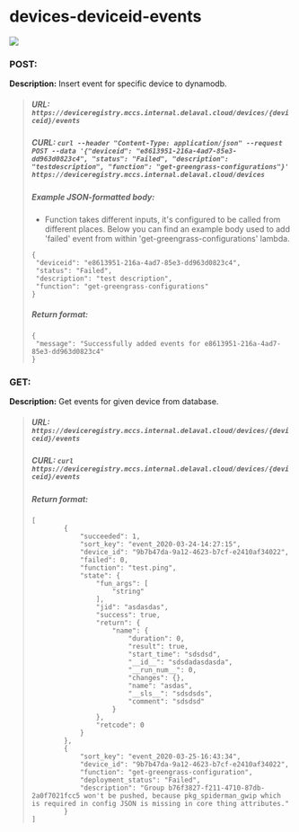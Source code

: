 # **devices-deviceid-events**

![](images_documentation/devices-deviceid-events.png)


### **POST:**

**Description:** Insert event for specific device to dynamodb.

>  ##### **URL:** `https://deviceregistry.mccs.internal.delaval.cloud/devices/{deviceid}/events`
>
>  ##### **CURL:** `curl --header "Content-Type: application/json" --request POST --data '{"deviceid": "e8613951-216a-4ad7-85e3-dd963d0823c4", "status": "Failed", "description": "testdescription", "function": "get-greengrass-configurations"}' https://deviceregistry.mccs.internal.delaval.cloud/devices`
>
>  ##### **Example JSON-formatted body:**
>
>  - Function takes different inputs, it's configured to be called from different places. Below you can find an example body used to add 'failed' event from within 'get-greengrass-configurations' lambda.
>
>  ```
>  {
>  	"deviceid": "e8613951-216a-4ad7-85e3-dd963d0823c4", 
>  	"status": "Failed",
>  	"description": "test description",
>  	"function": "get-greengrass-configurations"
>  }
>  ```
>
>  ##### **Return format:**
>
>  ```
>  {
>  	"message": "Successfully added events for e8613951-216a-4ad7-85e3-dd963d0823c4"
>  }
>  ```
>


### **GET:**

**Description:** Get events for given device from database.

> ##### **URL:** `https://deviceregistry.mccs.internal.delaval.cloud/devices/{deviceid}/events`
>
> ##### **CURL:**  `curl https://deviceregistry.mccs.internal.delaval.cloud/devices/{deviceid}/events`
>
> 
>
> ##### **Return format:**
>
> ```
> [
>         {
>             "succeeded": 1,
>             "sort_key": "event_2020-03-24-14:27:15",
>             "device_id": "9b7b47da-9a12-4623-b7cf-e2410af34022",
>             "failed": 0,
>             "function": "test.ping",
>             "state": {
>                 "fun_args": [
>                     "string"
>                 ],
>                 "jid": "asdasdas",
>                 "success": true,
>                 "return": {
>                     "name": {
>                         "duration": 0,
>                         "result": true,
>                         "start_time": "sdsdsd",
>                         "__id__": "sdsdadasdasda",
>                         "__run_num__": 0,
>                         "changes": {},
>                         "name": "asdas",
>                         "__sls__": "sdsdsds",
>                         "comment": "sdsdsd"
>                     }
>                 },
>                 "retcode": 0
>             }
>         },
>         {
>             "sort_key": "event_2020-03-25-16:43:34",
>             "device_id": "9b7b47da-9a12-4623-b7cf-e2410af34022",
>             "function": "get-greengrass-configuration",
>             "deployment_status": "Failed",
>             "description": "Group b76f3827-f211-4710-87db-2a0f7021fcc5 won't be pushed, because pkg_spiderman_gwip which is required in config JSON is missing in core thing attributes."
>         }
> ]
> ```

